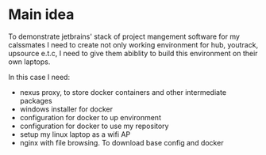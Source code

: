 # Main idea

To demonstrate jetbrains' stack of project mangement software for my calssmates I need to create not only working environment for hub, youtrack, upsource e.t.c, I need to give them abiblity to build this environment on their own laptops. 

In this case I need:
* nexus proxy, to store docker containers and other intermediate packages
* windows installer for docker
* configuration for docker to up environment
* configuration for docker to use my repository
* setup my linux laptop as a wifi AP
* nginx with file browsing. To download base config and docker
